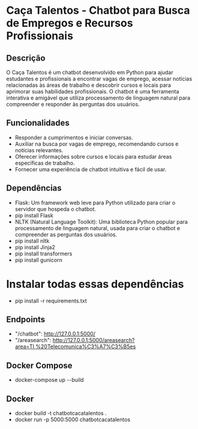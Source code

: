 # Caça Talentos - Chatbot para Busca de Empregos e Recursos Profissionais

## Descrição
O Caça Talentos é um chatbot desenvolvido em Python para ajudar estudantes e profissionais a encontrar vagas de emprego, acessar notícias relacionadas às áreas de trabalho e descobrir cursos e locais para aprimorar suas habilidades profissionais. O chatbot é uma ferramenta interativa e amigável que utiliza processamento de linguagem natural para compreender e responder às perguntas dos usuários.

## Funcionalidades
- Responder a cumprimentos e iniciar conversas.
- Auxiliar na busca por vagas de emprego, recomendando cursos e notícias relevantes.
- Oferecer informações sobre cursos e locais para estudar áreas específicas de trabalho.
- Fornecer uma experiência de chatbot intuitiva e fácil de usar.

## Dependências
- Flask: Um framework web leve para Python utilizado para criar o servidor que hospeda o chatbot.
- pip install Flask
- NLTK (Natural Language Toolkit): Uma biblioteca Python popular para processamento de linguagem natural, usada para criar o chatbot e compreender as perguntas dos usuários.
- pip install nltk
- pip install Jinja2
- pip install transformers
- pip install gunicorn

# Instalar todas essas dependências
- pip install -r requirements.txt

## Endpoints

- "/chatbot": http://127.0.0.1:5000/
- "/areasearch": http://127.0.0.1:5000/areasearch?area=TI,%20Telecomunica%C3%A7%C3%B5es

## Docker Compose

- docker-compose up --build

## Docker

- docker build -t chatbotcacatalentos .
- docker run -p 5000:5000 chatbotcacatalentos